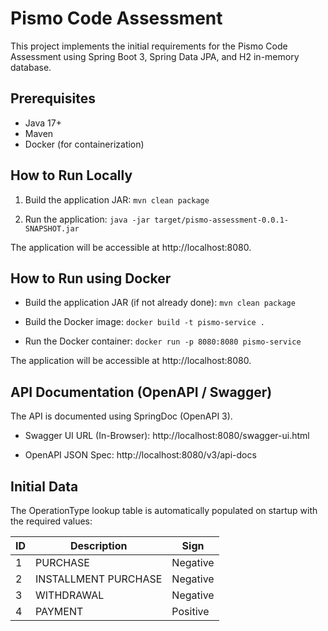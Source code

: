 # Pismo Code Assessment

This project implements the initial requirements for the Pismo Code Assessment using Spring Boot 3, Spring Data JPA, and
H2 in-memory database.

## Prerequisites

- Java 17+
- Maven
- Docker (for containerization)

## How to Run Locally

1) Build the application JAR:
   `mvn clean package`

2) Run the application:
   `java -jar target/pismo-assessment-0.0.1-SNAPSHOT.jar`

The application will be accessible at http://localhost:8080.

## How to Run using Docker

- Build the application JAR (if not already done):
  `mvn clean package`

- Build the Docker image:
  `docker build -t pismo-service .`

- Run the Docker container:
  `docker run -p 8080:8080 pismo-service`

The application will be accessible at http://localhost:8080.

## API Documentation (OpenAPI / Swagger)

The API is documented using SpringDoc (OpenAPI 3).

- Swagger UI URL (In-Browser): http://localhost:8080/swagger-ui.html

- OpenAPI JSON Spec: http://localhost:8080/v3/api-docs

## Initial Data

The OperationType lookup table is automatically populated on startup with the required values:

| ID | Description          | Sign     |
|----|----------------------|----------|
| 1  | PURCHASE             | Negative |
| 2  | INSTALLMENT PURCHASE | Negative |
| 3  | WITHDRAWAL           | Negative |
| 4  | PAYMENT              | Positive |

